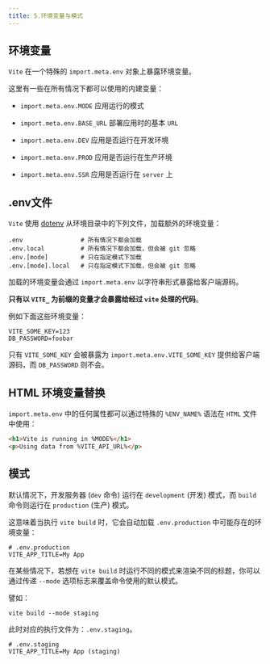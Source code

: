 ```yaml
---
title: 5.环境变量与模式
---
```


## 环境变量

`Vite` 在一个特殊的 `import.meta.env` 对象上暴露环境变量。

这里有一些在所有情况下都可以使用的内建变量：

- `import.meta.env.MODE` 应用运行的模式

- `import.meta.env.BASE_URL` 部署应用时的基本 `URL`

- `import.meta.env.DEV` 应用是否运行在开发环境

- `import.meta.env.PROD` 应用是否运行在生产环境

- `import.meta.env.SSR` 应用是否运行在 `server` 上

## .env文件

`Vite` 使用 [dotenv](https://github.com/motdotla/dotenv) 从环境目录中的下列文件，加载额外的环境变量：

```
.env                # 所有情况下都会加载
.env.local          # 所有情况下都会加载，但会被 git 忽略
.env.[mode]         # 只在指定模式下加载
.env.[mode].local   # 只在指定模式下加载，但会被 git 忽略
```

加载的环境变量会通过 `import.meta.env` 以字符串形式暴露给客户端源码。

**只有以 `VITE_` 为前缀的变量才会暴露给经过 `vite` 处理的代码**。

例如下面这些环境变量：

```
VITE_SOME_KEY=123
DB_PASSWORD=foobar
```

只有 `VITE_SOME_KEY` 会被暴露为 `import.meta.env.VITE_SOME_KEY` 提供给客户端源码，而 `DB_PASSWORD` 则不会。

## HTML 环境变量替换

`import.meta.env` 中的任何属性都可以通过特殊的 `%ENV_NAME%` 语法在 `HTML` 文件中使用：

```html
<h1>Vite is running in %MODE%</h1>
<p>Using data from %VITE_API_URL%</p>
```

## 模式

默认情况下，开发服务器 (`dev` 命令) 运行在 `development` (开发) 模式，而 `build` 命令则运行在 `production` (生产) 模式。

这意味着当执行 `vite build` 时，它会自动加载 `.env.production` 中可能存在的环境变量：

```shell
# .env.production
VITE_APP_TITLE=My App
```

在某些情况下，若想在 `vite build` 时运行不同的模式来渲染不同的标题，你可以通过传递 `--mode` 选项标志来覆盖命令使用的默认模式。

譬如：

```shell
vite build --mode staging
```

此时对应的执行文件为：`.env.staging`。

```shell
# .env.staging
VITE_APP_TITLE=My App (staging)
```
